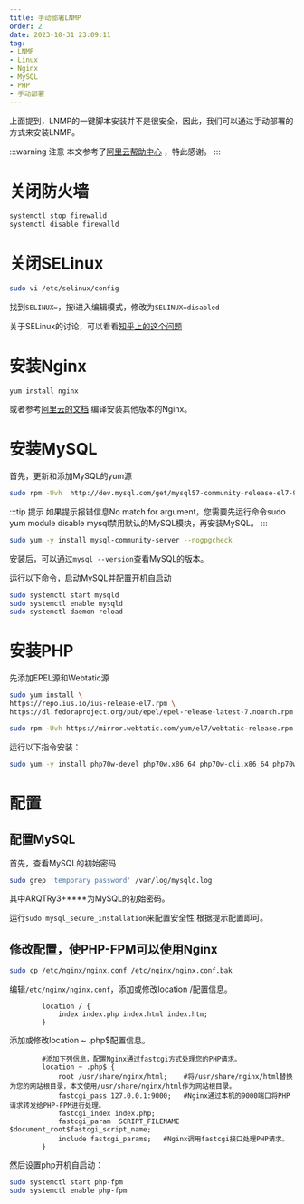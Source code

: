 ```yaml
---
title: 手动部署LNMP
order: 2
date: 2023-10-31 23:09:11
tag:
- LNMP
- Linux
- Nginx
- MySQL
- PHP
- 手动部署
---
```


上面提到，LNMP的一键脚本安装并不是很安全，因此，我们可以通过手动部署的方式来安装LNMP。

:::warning 注意
本文参考了[阿里云帮助中心](https://help.aliyun.com/zh/ecs/use-cases/manually-build-an-lnmp-environment-on-a-centos-7-instance#6f68d23004893) ，特此感谢。
:::

# 关闭防火墙

```bash
systemctl stop firewalld
systemctl disable firewalld
```
# 关闭SELinux

```bash
sudo vi /etc/selinux/config
```
找到`SELINUX=`，按i进入编辑模式，修改为`SELINUX=disabled`

关于SELinux的讨论，可以看看[知乎上的这个问题](https://www.zhihu.com/question/20559538)

# 安装Nginx
```
yum install nginx
```
或者参考[阿里云的文档](https://help.aliyun.com/zh/ecs/use-cases/manually-build-an-lnmp-environment-on-a-centos-7-instance#section-0ho-omf-0ct) 编译安装其他版本的Nginx。

# 安装MySQL

首先，更新和添加MySQL的yum源

```bash
sudo rpm -Uvh  http://dev.mysql.com/get/mysql57-community-release-el7-9.noarch.rpm
```

:::tip 提示
如果提示报错信息No match for argument，您需要先运行命令sudo yum module disable mysql禁用默认的MySQL模块，再安装MySQL。
:::

```bash
sudo yum -y install mysql-community-server --nogpgcheck
```
安装后，可以通过`mysql --version`查看MySQL的版本。

运行以下命令，启动MySQL并配置开机自启动

```bash
sudo systemctl start mysqld
sudo systemctl enable mysqld
sudo systemctl daemon-reload
```

# 安装PHP

先添加EPEL源和Webtatic源

```bash
sudo yum install \
https://repo.ius.io/ius-release-el7.rpm \
https://dl.fedoraproject.org/pub/epel/epel-release-latest-7.noarch.rpm

sudo rpm -Uvh https://mirror.webtatic.com/yum/el7/webtatic-release.rpm
```
运行以下指令安装：
```bash
sudo yum -y install php70w-devel php70w.x86_64 php70w-cli.x86_64 php70w-common.x86_64 php70w-gd.x86_64 php70w-ldap.x86_64 php70w-mbstring.x86_64 php70w-mcrypt.x86_64  php70w-pdo.x86_64   php70w-mysqlnd  php70w-fpm php70w-opcache php70w-pecl-redis php70w-pecl-mongodb
```

# 配置
## 配置MySQL

首先，查看MySQL的初始密码

```bash
sudo grep 'temporary password' /var/log/mysqld.log
```

其中ARQTRy3+****为MySQL的初始密码。

运行`sudo mysql_secure_installation`来配置安全性
根据提示配置即可。


## 修改配置，使PHP-FPM可以使用Nginx

```bash
sudo cp /etc/nginx/nginx.conf /etc/nginx/nginx.conf.bak
```

编辑`/etc/nginx/nginx.conf`，添加或修改location /配置信息。

```
        location / {
            index index.php index.html index.htm;
        }
```
添加或修改location ~ .php$配置信息。

```
        #添加下列信息，配置Nginx通过fastcgi方式处理您的PHP请求。
        location ~ .php$ {
            root /usr/share/nginx/html;    #将/usr/share/nginx/html替换为您的网站根目录，本文使用/usr/share/nginx/html作为网站根目录。
            fastcgi_pass 127.0.0.1:9000;   #Nginx通过本机的9000端口将PHP请求转发给PHP-FPM进行处理。
            fastcgi_index index.php;
            fastcgi_param  SCRIPT_FILENAME  $document_root$fastcgi_script_name;
            include fastcgi_params;   #Nginx调用fastcgi接口处理PHP请求。
        }
```

然后设置php开机自启动：

```bash
sudo systemctl start php-fpm
sudo systemctl enable php-fpm
```
